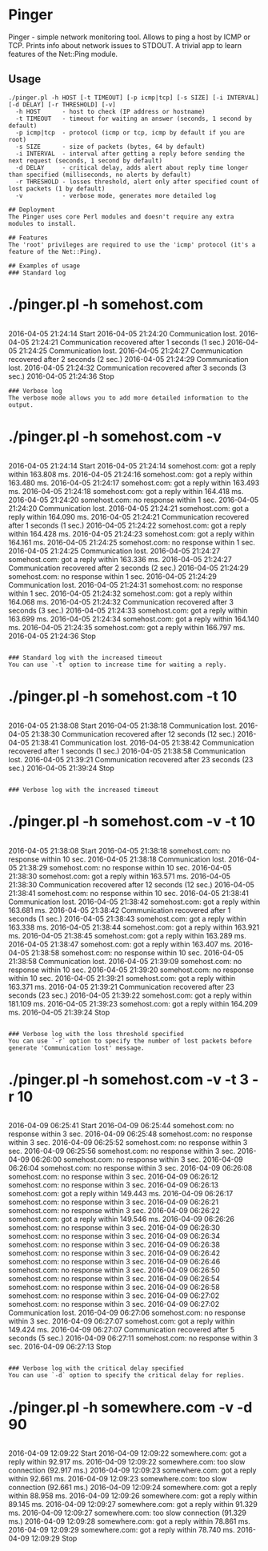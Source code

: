 # Pinger
Pinger - simple network monitoring tool. Allows to ping a host by ICMP or TCP.
Prints info about network issues to STDOUT.
A trivial app to learn features of the Net::Ping module.

## Usage
```
./pinger.pl -h HOST [-t TIMEOUT] [-p icmp|tcp] [-s SIZE] [-i INTERVAL] [-d DELAY] [-r THRESHOLD] [-v]
  -h HOST      - host to check (IP address or hostname)
  -t TIMEOUT   - timeout for waiting an answer (seconds, 1 second by default)
  -p icmp|tcp  - protocol (icmp or tcp, icmp by default if you are root)
  -s SIZE      - size of packets (bytes, 64 by default)
  -i INTERVAL  - interval after getting a reply before sending the next request (seconds, 1 second by default)
  -d DELAY     - critical delay, adds alert about reply time longer than specified (milliseconds, no alerts by default)
  -r THRESHOLD - losses threshold, alert only after specified count of lost packets (1 by default)
  -v           - verbose mode, generates more detailed log

## Deployment
The Pinger uses core Perl modules and doesn't require any extra modules to install.

## Features
The 'root' privileges are required to use the 'icmp' protocol (it's a feature of the Net::Ping).

## Examples of usage
### Standard log
```
# ./pinger.pl -h somehost.com
```
```
2016-04-05 21:24:14 Start
2016-04-05 21:24:20 Communication lost.
2016-04-05 21:24:21 Communication recovered after 1 seconds (1 sec.)
2016-04-05 21:24:25 Communication lost.
2016-04-05 21:24:27 Communication recovered after 2 seconds (2 sec.)
2016-04-05 21:24:29 Communication lost.
2016-04-05 21:24:32 Communication recovered after 3 seconds (3 sec.)
2016-04-05 21:24:36 Stop

```
### Verbose log
The verbose mode allows you to add more detailed information to the output.
```
# ./pinger.pl -h somehost.com -v
```
```
2016-04-05 21:24:14 Start
2016-04-05 21:24:14 somehost.com: got a reply within 163.808 ms.
2016-04-05 21:24:16 somehost.com: got a reply within 163.480 ms.
2016-04-05 21:24:17 somehost.com: got a reply within 163.493 ms.
2016-04-05 21:24:18 somehost.com: got a reply within 164.418 ms.
2016-04-05 21:24:20 somehost.com: no response within 1 sec.
2016-04-05 21:24:20 Communication lost.
2016-04-05 21:24:21 somehost.com: got a reply within 164.090 ms.
2016-04-05 21:24:21 Communication recovered after 1 seconds (1 sec.)
2016-04-05 21:24:22 somehost.com: got a reply within 164.428 ms.
2016-04-05 21:24:23 somehost.com: got a reply within 164.161 ms.
2016-04-05 21:24:25 somehost.com: no response within 1 sec.
2016-04-05 21:24:25 Communication lost.
2016-04-05 21:24:27 somehost.com: got a reply within 163.336 ms.
2016-04-05 21:24:27 Communication recovered after 2 seconds (2 sec.)
2016-04-05 21:24:29 somehost.com: no response within 1 sec.
2016-04-05 21:24:29 Communication lost.
2016-04-05 21:24:31 somehost.com: no response within 1 sec.
2016-04-05 21:24:32 somehost.com: got a reply within 164.068 ms.
2016-04-05 21:24:32 Communication recovered after 3 seconds (3 sec.)
2016-04-05 21:24:33 somehost.com: got a reply within 163.699 ms.
2016-04-05 21:24:34 somehost.com: got a reply within 164.140 ms.
2016-04-05 21:24:35 somehost.com: got a reply within 166.797 ms.
2016-04-05 21:24:36 Stop
```

### Standard log with the increased timeout
You can use `-t` option to increase time for waiting a reply.
```
# ./pinger.pl -h somehost.com -t 10
```
```
2016-04-05 21:38:08 Start
2016-04-05 21:38:18 Communication lost.
2016-04-05 21:38:30 Communication recovered after 12 seconds (12 sec.)
2016-04-05 21:38:41 Communication lost.
2016-04-05 21:38:42 Communication recovered after 1 seconds (1 sec.)
2016-04-05 21:38:58 Communication lost.
2016-04-05 21:39:21 Communication recovered after 23 seconds (23 sec.)
2016-04-05 21:39:24 Stop
```

### Verbose log with the increased timeout
```
# ./pinger.pl -h somehost.com -v -t 10
```
```
2016-04-05 21:38:08 Start
2016-04-05 21:38:18 somehost.com: no response within 10 sec.
2016-04-05 21:38:18 Communication lost.
2016-04-05 21:38:29 somehost.com: no response within 10 sec.
2016-04-05 21:38:30 somehost.com: got a reply within 163.571 ms.
2016-04-05 21:38:30 Communication recovered after 12 seconds (12 sec.)
2016-04-05 21:38:41 somehost.com: no response within 10 sec.
2016-04-05 21:38:41 Communication lost.
2016-04-05 21:38:42 somehost.com: got a reply within 163.681 ms.
2016-04-05 21:38:42 Communication recovered after 1 seconds (1 sec.)
2016-04-05 21:38:43 somehost.com: got a reply within 163.338 ms.
2016-04-05 21:38:44 somehost.com: got a reply within 163.921 ms.
2016-04-05 21:38:45 somehost.com: got a reply within 163.289 ms.
2016-04-05 21:38:47 somehost.com: got a reply within 163.407 ms.
2016-04-05 21:38:58 somehost.com: no response within 10 sec.
2016-04-05 21:38:58 Communication lost.
2016-04-05 21:39:09 somehost.com: no response within 10 sec.
2016-04-05 21:39:20 somehost.com: no response within 10 sec.
2016-04-05 21:39:21 somehost.com: got a reply within 163.371 ms.
2016-04-05 21:39:21 Communication recovered after 23 seconds (23 sec.)
2016-04-05 21:39:22 somehost.com: got a reply within 181.109 ms.
2016-04-05 21:39:23 somehost.com: got a reply within 164.209 ms.
2016-04-05 21:39:24 Stop
```

### Verbose log with the loss threshold specified
You can use `-r` option to specify the number of lost packets before generate 'Communication lost' message.
```
# ./pinger.pl -h somehost.com -v -t 3 -r 10
```
```
2016-04-09 06:25:41 Start
2016-04-09 06:25:44 somehost.com: no response within 3 sec.
2016-04-09 06:25:48 somehost.com: no response within 3 sec.
2016-04-09 06:25:52 somehost.com: no response within 3 sec.
2016-04-09 06:25:56 somehost.com: no response within 3 sec.
2016-04-09 06:26:00 somehost.com: no response within 3 sec.
2016-04-09 06:26:04 somehost.com: no response within 3 sec.
2016-04-09 06:26:08 somehost.com: no response within 3 sec.
2016-04-09 06:26:12 somehost.com: no response within 3 sec.
2016-04-09 06:26:13 somehost.com: got a reply within 149.443 ms.
2016-04-09 06:26:17 somehost.com: no response within 3 sec.
2016-04-09 06:26:21 somehost.com: no response within 3 sec.
2016-04-09 06:26:22 somehost.com: got a reply within 149.546 ms.
2016-04-09 06:26:26 somehost.com: no response within 3 sec.
2016-04-09 06:26:30 somehost.com: no response within 3 sec.
2016-04-09 06:26:34 somehost.com: no response within 3 sec.
2016-04-09 06:26:38 somehost.com: no response within 3 sec.
2016-04-09 06:26:42 somehost.com: no response within 3 sec.
2016-04-09 06:26:46 somehost.com: no response within 3 sec.
2016-04-09 06:26:50 somehost.com: no response within 3 sec.
2016-04-09 06:26:54 somehost.com: no response within 3 sec.
2016-04-09 06:26:58 somehost.com: no response within 3 sec.
2016-04-09 06:27:02 somehost.com: no response within 3 sec.
2016-04-09 06:27:02 Communication lost.
2016-04-09 06:27:06 somehost.com: no response within 3 sec.
2016-04-09 06:27:07 somehost.com: got a reply within 149.424 ms.
2016-04-09 06:27:07 Communication recovered after 5 seconds (5 sec.)
2016-04-09 06:27:11 somehost.com: no response within 3 sec.
2016-04-09 06:27:13 Stop
```

### Verbose log with the critical delay specified
You can use `-d` option to specify the critical delay for replies.
```
# ./pinger.pl -h somewhere.com -v -d 90
```
```
2016-04-09 12:09:22 Start
2016-04-09 12:09:22 somewhere.com: got a reply within 92.917 ms.
2016-04-09 12:09:22 somewhere.com: too slow connection (92.917 ms.)
2016-04-09 12:09:23 somewhere.com: got a reply within 92.661 ms.
2016-04-09 12:09:23 somewhere.com: too slow connection (92.661 ms.)
2016-04-09 12:09:24 somewhere.com: got a reply within 88.958 ms.
2016-04-09 12:09:26 somewhere.com: got a reply within 89.145 ms.
2016-04-09 12:09:27 somewhere.com: got a reply within 91.329 ms.
2016-04-09 12:09:27 somewhere.com: too slow connection (91.329 ms.)
2016-04-09 12:09:28 somewhere.com: got a reply within 78.861 ms.
2016-04-09 12:09:29 somewhere.com: got a reply within 78.740 ms.
2016-04-09 12:09:29 Stop
```
